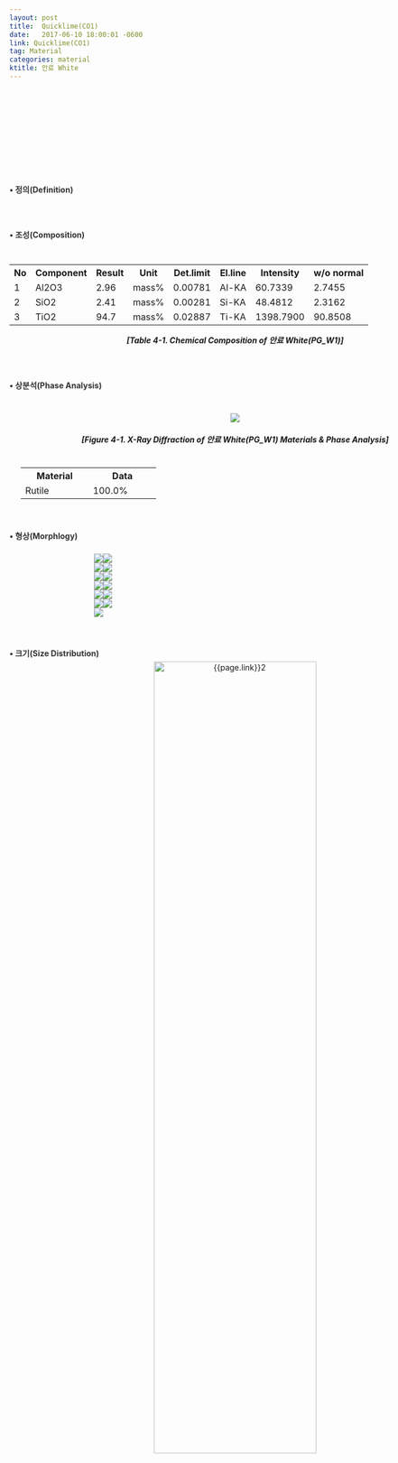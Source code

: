 ```yaml
---
layout: post
title:  Quicklime(CO1)
date:   2017-06-10 18:00:01 -0600
link: Quicklime(CO1)
tag: Material
categories: material
ktitle: 안료 White
---
```

<style>
h4{
	text-align: left;
margin-left:0px;
margin-bottom:5px;
margin-top:18px;
color:#333;
}p{
	line-height: 160%;
	text-align: left;
}</style>
<div style="width:800px; margin:0px  auto">
<div style="margin:0px auto; width:200px; height:150px;" >
</div>
<h4 style="margin-bottom:8px">&#8226; 정의(Definition)</h4><br>

</div>
<br>
<div style="text-align:center; margin:0px auto; display: block; width:800px">
<h4 style="margin-bottom:10px">&#8226; 조성(Composition)</h4><br>
<table>
<tr>
        <th>No</th>
        <th>Component</th>
        <th>Result</th>
        <th>Unit</th>
        <th>Det.limit</th>
        <th>El.line</th>
        <th>Intensity</th>
        <th>w/o normal</th>
    </tr>
    <tr>
        <td>1</td>
        <td>Al2O3</td>
        <td>2.96</td>
        <td>mass%</td>
        <td>0.00781</td>
        <td>Al-KA</td>
        <td>60.7339</td>
        <td>2.7455</td>
    </tr>
    <tr>
        <td>2</td>
        <td>SiO2</td>
        <td>2.41</td>
        <td>mass%</td>
        <td>0.00281</td>
        <td>Si-KA</td>
        <td>48.4812</td>
        <td>2.3162 </td>
    </tr>
    <tr>
        <td>3</td>
        <td>TiO2</td>
        <td>94.7</td>
        <td>mass%</td>
        <td>0.02887</td>
        <td>Ti-KA</td>
        <td>1398.7900</td>
        <td>90.8508</td>
    </tr>
    </table>
<h5 style="margin-top:15px">[Table 4-1. Chemical Composition of 안료 White(PG_W1)]</h5>
<br>
<h4 style="margin-bottom:40px; margin-top:20px">&#8226; 상분석(Phase Analysis)</h4>
<img src="{{stie.baseurl}}/post_images/{{page.link}}White1.jpg" >
<h5>[Figure 4-1. X-Ray Diffraction of 안료 White(PG_W1) Materials &amp;  Phase Analysis]</h5>
<h5 style="margin-top:40px; margin-bottom:10px"></h5>
<table style="margin:30px 30px 10px 20px; margin-top:0px">
	<tr>
		<th style="width:33.3%">Material</th>
		<th style="width:33.3%">Data</th>
	</tr>
	<tr>
		<td>Rutile</td>
		<td>100.0%</td>
    </tr>
</table>
<br>
<h4 style="margin-top:28px" >&#8226; 형상(Morphlogy)</h4>
<br>
<div class="morphlogy">
<div style="display: flex; width: 500px; margin:0px auto"  >
	<img src="{{stie.baseurl}}/post_images/{{page.link}}White2.jpg" >
	<img src="{{stie.baseurl}}/post_images/{{page.link}}White3.jpg" >
       
</div>
<div style="display: flex; width: 500px; margin:0px auto">
	<img src="{{stie.baseurl}}/post_images/{{page.link}}White4.jpg" >
    <img src="{{stie.baseurl}}/post_images/{{page.link}}White5.jpg" >
</div>
<div style="display: flex; width: 500px; margin:0px auto">
    <img src="{{stie.baseurl}}/post_images/{{page.link}}White6.jpg" >
    <img src="{{stie.baseurl}}/post_images/{{page.link}}White7.jpg" >
    
</div>
<div style="display: flex; width: 500px; margin:0px auto">
    <img src="{{stie.baseurl}}/post_images/{{page.link}}White8.jpg" >
    <img src="{{stie.baseurl}}/post_images/{{page.link}}White9.jpg" >
</div>
<div style="display: flex; width: 500px; margin:0px auto">
    <img src="{{stie.baseurl}}/post_images/{{page.link}}White10.jpg" >
    <img src="{{stie.baseurl}}/post_images/{{page.link}}White11.jpg" >
</div>
<div style="display: flex; width: 500px; margin:0px auto">
    <img src="{{stie.baseurl}}/post_images/{{page.link}}White12.jpg" >
    <img src="{{stie.baseurl}}/post_images/{{page.link}}White13.jpg" >
</div>
<div style="display: flex; width: 500px; margin:0px auto">
    <img src="{{stie.baseurl}}/post_images/{{page.link}}White14.jpg" >
</div>
</div>
<h4 style="margin-top:54px">&#8226; 크기(Size Distribution)</h4>
	<img src="{{site.baseurl}}/post_images/{{page.link}}White15.jpg" style="width:60%" alt="{{page.link}}2">
<h5 style="margin-top:-10px; margin-bottom:30px;"></h5>
</div>
<script>
	$(document).ready(
	function(){
$('#information').find('a').css("color","purple");
})
</script>
